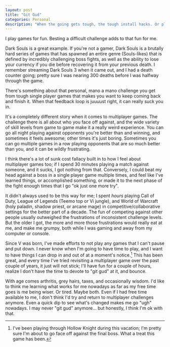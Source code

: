 ```yaml
---
layout: post
title: "Git Gud"
categories: Personal
description: "When the going gets tough, the tough install hacks. Or play Teemo."
---
```


I play games for fun. Besting a difficult challenge adds to that fun for me.

Dark Souls is a great example. If you're not a gamer, Dark Souls is a brutally hard series of games that has spawned an entire genre (Souls-likes) that is defined by incredibly challenging boss fights, as well as the ability to lose your currency if you die before recovering it from your previous death. I remember streaming Dark Souls 3 when it came out, and I had a death counter going; pretty sure I was nearing 300 deaths before I was halfway through the game.

There's something about that personal, mano a mano challenge you get from tough single player games that makes you want to keep coming back and finish it. When that feedback loop is juuuust right, it can really suck you in.

It's a completely different story when it comes to multiplayer games. The challenge there is all about who you face off against, and the wide variety of skill levels from game to game make it a really weird experience. You can go all night playing against opponents you're better than and winning, and sometimes it feels awesome; other times it's just boring. Sometimes you can go multiple games in a row playing opponents that are so much better than you, and it can be wildly frustrating.

I think there's a lot of sunk cost fallacy built in to how I feel about multiplayer games too; if I spend 30 minutes playing a match against someone, and it sucks, I got nothing from that. Conversely, I could beat my head against a boss in a single player game multiple times, and feel like I've learned things, or accomplished something, or made it to the next phase of the fight enough times that I go "ok just one more try".

It didn't always used to be this way for me; I spent _hours_ playing Call of Duty, League of Legends (Teemo top or Vi jungle), and World of Warcraft (holy paladin, shadow priest, or arcane mage) in competitive/collaborative settings for the better part of a decade. The fun of competing against other people usually outweighed the frustrations of inconsistent challenge levels. But the older I got, the more and more those frustrations would really eat at me, and make me grumpy, both while I was gaming and away from my computer or console.

Since V was born, I've made efforts to not play any games that I can't pause and put down. I never know when I'm going to have time to play, and I want to have things I can drop in and out of at a moment's notice.[^1] This has been great, and every time I've tried revisiting a multiplayer game over the past couple of years, it just will not stick; I'll have fun for a couple of hours, realize I don't have the time to devote to "git gud" at it, and bounce.

[^1]: I've been playing through Hollow Knight during this vacation; I'm pretty sure I'm about to go face off against the final boss. What a treat this game has been.

With age comes arthritis, grey hairs, taxes, and occasionally wisdom. I'd like to think me learning what works for me nowadays as far as my free time goes is me being wiser. Or tired. Maybe both. Even if I had free time available to me, I don't think I'd try and return to multiplayer challenges anymore. Even a quick dip to see what's changed makes me go "ugh" nowadays. I may never "git gud" anymore... but honestly, I think I'm ok with that.
